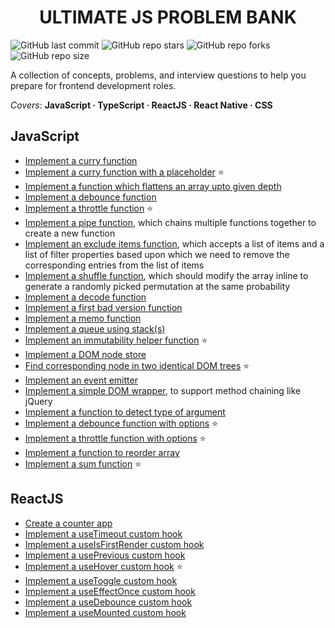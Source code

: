 <h1 align='center'>ULTIMATE JS PROBLEM BANK</h1>

![GitHub last commit](https://img.shields.io/github/last-commit/demondaddy22/ultimate-js-problem-bank?color=%2322577A&style=for-the-badge)
![GitHub repo stars](https://img.shields.io/github/stars/DemonDaddy22/ultimate-js-problem-bank?color=%2338A3A5&style=for-the-badge)
![GitHub repo forks](https://img.shields.io/github/forks/DemonDaddy22/ultimate-js-problem-bank?color=%2357CC99&style=for-the-badge)
![GitHub repo size](https://img.shields.io/github/repo-size/demondaddy22/ultimate-js-problem-bank?color=%2380ED99&style=for-the-badge)

A collection of concepts, problems, and interview questions to help you prepare for frontend development roles.

_Covers_: **JavaScript · TypeScript · ReactJS · React Native · CSS**

## JavaScript

- [Implement a curry function](./javascript/curry.js)
- [Implement a curry function with a placeholder](./javascript/curryWithPlaceholder.js) ⭐
- [Implement a function which flattens an array upto given depth](./javascript/flattenArray.js)
- [Implement a debounce function](./javascript/debounce.js)
- [Implement a throttle function](./javascript/throttle.js) ⭐
- [Implement a pipe function](./javascript/pipe.js), which chains multiple functions together to create a new function
- [Implement an exclude items function](./javascript/improveAFunction.js), which accepts a list of items and a list of filter properties based upon which we need to remove the corresponding entries from the list of items
- [Implement a shuffle function](./javascript/arrayShuffle.js), which should modify the array inline to generate a randomly picked permutation at the same probability
- [Implement a decode function](./javascript/decode.js)
- [Implement a first bad version function](./javascript/firstBadVersion.js)
- [Implement a memo function](./javascript/memo.js)
- [Implement a queue using stack(s)](./javascript/queueUsingStack.js)
- [Implement an immutability helper function](./javascript/immutabilityHelper.js) ⭐
- [Implement a DOM node store](./javascript/nodeStore.js)
- [Find corresponding node in two identical DOM trees](./javascript/correspondingNode.js) ⭐
- [Implement an event emitter](./javascript/eventEmitter.js)
- [Implement a simple DOM wrapper](./javascript/methodChaining.js), to support method chaining like jQuery
- [Implement a function to detect type of argument](./javascript/detectType.js)
- [Implement a debounce function with options](./javascript/debounceWithOptions.js) ⭐
- [Implement a throttle function with options](./javascript/throttleWithOptions.js) ⭐
- [Implement a function to reorder array](./javascript/reorderArray.js)
- [Implement a sum function](./javascript/sum.js) ⭐

## ReactJS

- [Create a counter app](./react/src/components/Counter/)
- [Implement a useTimeout custom hook](./react/src/hooks/useTimeout.ts)
- [Implement a useIsFirstRender custom hook](./react/src/hooks/useIsFirstRender.ts)
- [Implement a usePrevious custom hook](./react/src/hooks/usePrevious.ts)
- [Implement a useHover custom hook](./react/src/hooks/useHover.ts) ⭐
- [Implement a useToggle custom hook](./react/src/hooks/useToggle.ts)
- [Implement a useEffectOnce custom hook](./react/src/hooks/useEffectOnce.ts)
- [Implement a useDebounce custom hook](./react/src/hooks/useDebounce.ts)
- [Implement a useMounted custom hook](./react/src/hooks/useIsMounted.ts)
